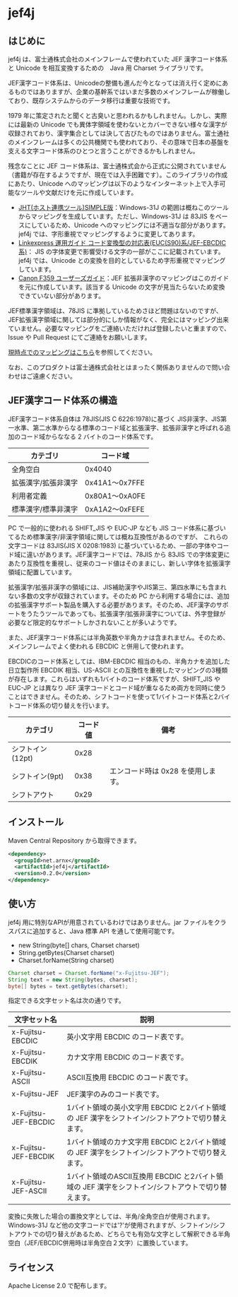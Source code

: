 # jef4j

## はじめに

jef4j は、富士通株式会社のメインフレームで使われていた JEF 漢字コード体系と Unicode を相互変換するための　Java 用 Charset ライブラリです。

JEF漢字コード体系は、Unicodeの整備も進んだ今となっては消え行く定めにあるものではありますが、企業の基幹系ではいまだ多数のメインフレームが稼働しており、既存システムからのデータ移行は重要な技術です。

1979 年に策定されたと聞くと古臭いと思われるかもしれません。しかし、実際には最新の Unicode でも異体字領域を使わないとカバーできない様々な漢字が収録されており、漢字集合としては決して古びたものではありません。富士通社のメインフレームは多くの公共機関でも使われており、その意味で日本の基盤を支える文字コード体系のひとつと言うことができるかもしれません。

残念なことに JEF コード体系は、富士通株式会から正式に公開されていません（書籍が存在するようですが、現在では入手困難です）。このライブラリの作成にあたり、Unicode へのマッピングは以下のようなインターネット上で入手可能なツールや文献だけを元に作成しています。

- [JHT(ホスト連携ツール)SIMPLE版](http://www.vector.co.jp/soft/winnt/util/se094205.html)：Windows-31J の範囲は概ねこのツールからマッピングを生成しています。ただし、Windows-31J は 83JIS をベースにしているため、Unicode へのマッピングには不適当な部分があります。jef4j では、字形重視でマッピングするように変更してあります。
- [Linkexpress 運用ガイド コード変換型の対応表(EUC(S90)系/JEF-EBCDIC系)](http://software.fujitsu.com/jp/manual/manualfiles/m140001/j2x15930/12z200/unyo05/unyo0424.html)： JIS の字体変更で影響受ける文字の一部がここに記載されています。jef4j では、Unicode との変換を目的としているため字形重視でマッピングしています。
- [Canon F359 ユーザーズガイド](http://cweb.canon.jp/manual/lasershot/pdf/crmes-f359.pdf)：JEF 拡張非漢字のマッピングはこのガイドを元に作成しています。該当する Unicode の文字が見当たらないため変換できていない部分があります。

JEF標準漢字領域は、78JIS に準拠しているためさほど問題はないのですが、JEF拡張漢字領域に関しては部分的にしか情報がなく、完全にはマッピング出来ていません。必要なマッピングをご連絡いただければ登録したいと重ますので、Issue や Pull Request にてご連絡をお願いします。

[現時点でのマッピングはこちら](docs/mappings.html)を参照してください。

なお、このプロダクトは富士通株式会社とはまったく関係ありませんので問い合わせはご遠慮ください。

## JEF漢字コード体系の構造

JEF漢字コード体系自体は 78JIS(JIS C 6226:1978)に基づく JIS非漢字、JIS第一水準、第二水準からなる標準のコード域と拡張漢字、拡張非漢字と呼ばれる追加のコード域からななる 2 バイトのコード体系です。

|カテゴリ|コード域|
|-----|------|
|全角空白|0x4040|
|拡張漢字/拡張非漢字|0x41A1～0x7FFE|
|利用者定義|0x80A1～0xA0FE|
|標準漢字/標準非漢字|0xA1A2～0xFEFE|

PC で一般的に使われる SHIFT_JIS や EUC-JP なども JIS コード体系に基づいてるため標準漢字/非漢字領域に関しては概ね互換性があるのですが、 これらの文字コードは 83JIS(JIS X 0208:1983) に基づいているため、一部の字体やコード域に違いがあります。JEF漢字コードでは、78JIS から 83JIS での字体変更にあたり互換性を重視し、従来のコード値はそのままにし、新しい字体を拡張漢字領域に配置しています。

拡張漢字/拡張非漢字の領域には、JIS補助漢字やJIS第三、第四水準にも含まれない多数の文字が収録されています。そのため PC から利用する場合には、追加の拡張漢字サポート製品を購入する必要があります。そのため、JEF漢字のサポートをうたうツールであっても、拡張漢字/拡張非漢字については、外字登録が必要など限定的なサポートしかされないことが多いようです。

また、JEF漢字コード体系には半角英数や半角カナは含まれません。そのため、メインフレームでよく使われる EBCDIC と併用して使われます。

EBCDICのコード体系としては、IBM-EBCDIC 相当のもの、半角カナを追加した日立製作所 EBCDIK 相当、US-ASCII との互換性を重視したマッピングの3種類が存在します。これらはいずれも1バイトのコード体系ですが、SHIFT_JIS や EUC-JP とは異なり JEF 漢字コードとコード域が重なるため両方を同時に使うことはできません。そのため、シフトコードを使って1バイトコード体系と2バイトコード体系の切り替えを行います。

|カテゴリ|コード値|備考|
|-----|------|----|
|シフトイン(12pt)|0x28||
|シフトイン(9pt)|0x38|エンコード時は 0x28 を使用します。|
|シフトアウト|0x29||

## インストール

Maven Central Repository から取得できます。

```xml
<dependency>
  <groupId>net.arnx</groupId>
  <artifactId>jef4j</artifactId>
  <version>0.2.0</version>
</dependency>
```

## 使い方

jef4j 用に特別なAPIが用意されているわけではありません。jar ファイルをクラスパスに追加すると、Java 標準 API を通して使用可能です。

- new String(byte[] chars, Charset charset)
- String.getBytes(Charset charset)
- Charset.forName(String charset)

```java
Charset charset = Charset.forName("x-Fujitsu-JEF");
String text = new String(bytes, charset);
byte[] bytes = text.getBytes(charset);
```

指定できる文字セット名は次の通りです。

|文字セット名|説明|
|----------|----|
|x-Fujitsu-EBCDIC|英小文字用 EBCDIC のコード表です。|
|x-Fujitsu-EBCDIK|カナ文字用 EBCDIC のコード表です。|
|x-Fujitsu-ASCII|ASCII互換用 EBCDIC のコード表です。|
|x-Fujitsu-JEF|JEF漢字のみのコード表です。|
|x-Fujitsu-JEF-EBCDIC|1バイト領域の英小文字用 EBCDIC と2バイト領域の JEF 漢字をシフトイン/シフトアウトで切り替えます。|
|x-Fujitsu-JEF-EBCDIK|1バイト領域のカナ文字用 EBCDIC と2バイト領域の JEF 漢字をシフトイン/シフトアウトで切り替えます。|
|x-Fujitsu-JEF-ASCII|1バイト領域のASCII互換用 EBCDIC と2バイト領域の JEF 漢字をシフトイン/シフトアウトで切り替えます。|

変換に失敗した場合の置換文字としては、半角/全角空白が使用されます。Windows-31J など他の文字コードでは'?'が使用されますが、シフトイン/シフトアウトでの切り替えがあるため、どちらでも有効な文字として解釈できる半角空白（JEF/EBCDIC併用時は半角空白２文字）に置換しています。

## ライセンス

Apache License 2.0 で配布します。
